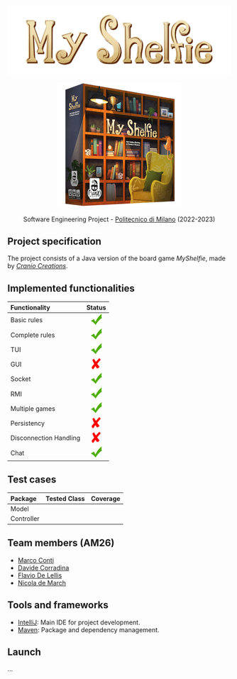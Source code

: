 ![alt text](src/main/resources/Images/assets/Title2000x618px.png)
 
<p align="center">
    <img src="src/main/resources/Images/assets/Boxnoshadow280x280.png"/>
    <br>
    <br>
    Software Engineering Project - <a href="https://www.polimi.it/">Politecnico di Milano</a> (2022-2023)
    <br>
<p>

## Project specification
The project consists of a Java version of the board game *MyShelfie*, made by [_Cranio Creations_].

## Implemented functionalities
| Functionality          | Status                            |
|:-----------------------|:---------------------------------:|
| Basic rules            |   ![alt text](src/main/resources/Images/assets/tick.png)   |
| Complete rules         |   ![alt text](src/main/resources/Images/assets/tick.png)   |
| TUI                    |   ![alt text](src/main/resources/Images/assets/tick.png)   |
| GUI                    |   ![alt text](src/main/resources/Images/assets/cross.png)   |
| Socket                 |   ![alt text](src/main/resources/Images/assets/tick.png)   |
| RMI                    |   ![alt text](src/main/resources/Images/assets/tick.png)   |
| Multiple games         |   ![alt text](src/main/resources/Images/assets/tick.png)   |
| Persistency            |   ![alt text](src/main/resources/Images/assets/cross.png)   |
| Disconnection Handling |   ![alt text](src/main/resources/Images/assets/cross.png)   |
| Chat                   |   ![alt text](src/main/resources/Images/assets/tick.png)   |

## Test cases

| Package     |Tested Class | Coverage    |
|:------------|:------------|:-----------:|
| Model       |             |             |
| Controller  |             |             |

## Team members (AM26)
* [Marco Conti](https://github.com/C0NN)
* [Davide Corradina](https://github.com/CorraPiano)
* [Flavio De Lellis](https://github.com/flaviodelellis)
* [Nicola de March](https://github.com/nicola-de-march)

## Tools and frameworks
* [IntelliJ](https://www.jetbrains.com/idea/): Main IDE for project development.
* [Maven](https://maven.apache.org/): Package and dependency management.

## Launch
...

[_Cranio Creations_]: https://www.craniocreations.it/
